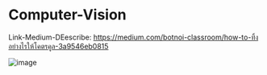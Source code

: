 # Computer-Vision
Link-Medium-DEescribe: https://medium.com/botnoi-classroom/how-to-ทิ้งอย่างไรให้โคตรคูล-3a9546eb0815


![image](https://user-images.githubusercontent.com/88868657/146667571-fe62100c-58cd-4f68-9df3-a8620fa0543b.png)
